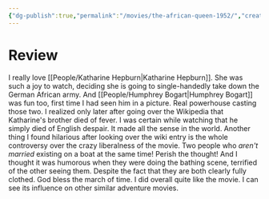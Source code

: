 ```yaml
---
{"dg-publish":true,"permalink":"/movies/the-african-queen-1952/","created":"2024-02-16","updated":"2024-02-19"}
---
```



# Review

I really love [[People/Katharine Hepburn\|Katharine Hepburn]]. She was such a joy to watch, deciding she is going to single-handedly take down the German African army. And [[People/Humphrey Bogart\|Humphrey Bogart]] was fun too, first time I had seen him in a picture. Real powerhouse casting those two. I realized only later after going over the Wikipedia that Katharine's brother died of fever. I was certain while watching that he simply died of English despair. It made all the sense in the world. Another thing I found hilarious after looking over the wiki entry is the whole controversy over the crazy liberalness of the movie. Two people who *aren't married* existing on a boat at the same time! Perish the thought! And I thought it was humorous when they were doing the bathing scene, terrified of the other seeing them. Despite the fact that they are both clearly fully clothed. God bless the march of time. I did overall quite like the movie. I can see its influence on other similar adventure movies.
